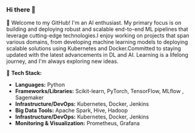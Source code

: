### Hi there 👋

🚀 Welcome to my GitHub! I'm an AI enthusiast. My primary focus is on building and deploying robust and scalable end-to-end ML pipelines  that leverage cutting-edge technologies.I enjoy working on projects that span various domains, from developing machine learning models to deploying scalable solutions using Kubernetes and Docker.Committed to staying updated with the latest advancements in DL and AI. Learning is a lifelong journey, and I'm always exploring new ideas. 

🔧 **Tech Stack:**
- **Languages:** Python 
- **Frameworks/Libraries:** Scikit-learn, PyTorch, TensorFlow, MLflow , Sagemaker 
- **Infrastructure/DevOps:** Kubernetes, Docker, Jenkins
- **Big Data Tools:** Apache Spark, Hive, Hadoop
- **Infrastructure/DevOps:** Kubernetes, Docker, Jenkins
- **Monitoring & Visualization:** Prometheus, Grafana



